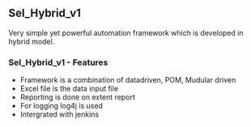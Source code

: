 ## Sel_Hybrid_v1
Very simple yet powerful automation framework which is developed in hybrid model.


### Sel_Hybrid_v1 - Features
- Framework is a combination of datadriven, POM, Mudular driven
- Excel file is the data input file
- Reporting is done on extent report
- For logging log4j is used
- Intergrated with jenkins
